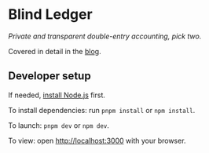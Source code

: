 # Blind Ledger

*Private and transparent double-entry accounting, pick two.*

Covered in detail in the [blog](https://blog.gets.love/posts/blind-ledger/).

## Developer setup

If needed, [install Node.js](https://nodejs.org/en/download/package-manager) first.

To install dependencies: run `pnpm install` or `npm install`.

To launch: `pnpm dev` or `npm dev`.

To view: open [http://localhost:3000](http://localhost:3000) with your browser.
